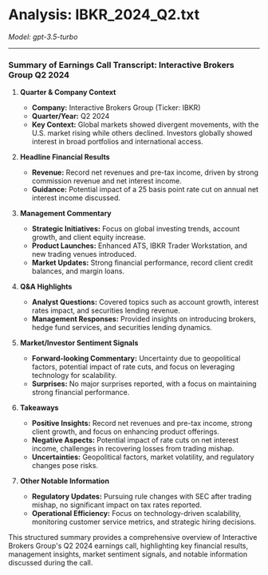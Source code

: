 # Analysis: IBKR_2024_Q2.txt

*Model: gpt-3.5-turbo*

---

### Summary of Earnings Call Transcript: Interactive Brokers Group Q2 2024

1. **Quarter & Company Context**
   - **Company:** Interactive Brokers Group (Ticker: IBKR)
   - **Quarter/Year:** Q2 2024
   - **Key Context:** Global markets showed divergent movements, with the U.S. market rising while others declined. Investors globally showed interest in broad portfolios and international access.

2. **Headline Financial Results**
   - **Revenue:** Record net revenues and pre-tax income, driven by strong commission revenue and net interest income.
   - **Guidance:** Potential impact of a 25 basis point rate cut on annual net interest income discussed.

3. **Management Commentary**
   - **Strategic Initiatives:** Focus on global investing trends, account growth, and client equity increase.
   - **Product Launches:** Enhanced ATS, IBKR Trader Workstation, and new trading venues introduced.
   - **Market Updates:** Strong financial performance, record client credit balances, and margin loans.

4. **Q&A Highlights**
   - **Analyst Questions:** Covered topics such as account growth, interest rates impact, and securities lending revenue.
   - **Management Responses:** Provided insights on introducing brokers, hedge fund services, and securities lending dynamics.

5. **Market/Investor Sentiment Signals**
   - **Forward-looking Commentary:** Uncertainty due to geopolitical factors, potential impact of rate cuts, and focus on leveraging technology for scalability.
   - **Surprises:** No major surprises reported, with a focus on maintaining strong financial performance.

6. **Takeaways**
   - **Positive Insights:** Record net revenues and pre-tax income, strong client growth, and focus on enhancing product offerings.
   - **Negative Aspects:** Potential impact of rate cuts on net interest income, challenges in recovering losses from trading mishap.
   - **Uncertainties:** Geopolitical factors, market volatility, and regulatory changes pose risks.

7. **Other Notable Information**
   - **Regulatory Updates:** Pursuing rule changes with SEC after trading mishap, no significant impact on tax rates reported.
   - **Operational Efficiency:** Focus on technology-driven scalability, monitoring customer service metrics, and strategic hiring decisions.

This structured summary provides a comprehensive overview of Interactive Brokers Group's Q2 2024 earnings call, highlighting key financial results, management insights, market sentiment signals, and notable information discussed during the call.